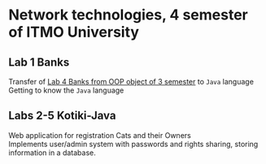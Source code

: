 # Network technologies, 4 semester of ITMO University

## Lab 1 Banks
Transfer of <a href="https://github.com/Witen159/OOP-Labs">Lab 4 Banks from OOP object of 3 semester</a> to `Java` language\
Getting to know the `Java` language

## Labs 2-5 Kotiki-Java
Web application for registration Cats and their Owners\
Implements user/admin system with passwords and rights sharing, storing information in a database.
